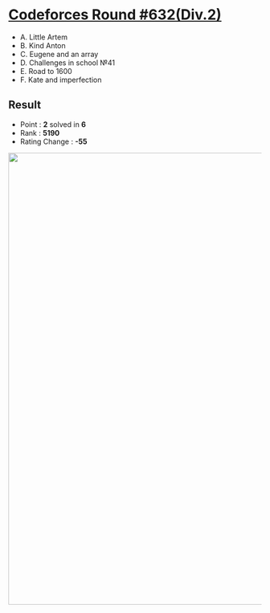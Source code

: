 # [Codeforces Round #632(Div.2)](https://codeforces.com/contest/1333)

  * A. Little Artem
  * B. Kind Anton
  * C. Eugene and an array
  * D. Challenges in school №41
  * E. Road to 1600
  * F. Kate and imperfection
  
## Result
  * Point : **2** solved in **6**
  * Rank : **5190**
  * Rating Change : **-55**

<img src="https://github.com/Weaasel/PS_algorithm/blob/master/Codeforces/Round%20%23632(Div.2)/_Codeforces_Round632_Div2.png?raw=true" width="900">
